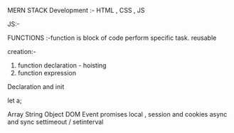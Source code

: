 MERN STACK Development :- 
HTML , CSS , JS

JS:- 

FUNCTIONS :-function is block of code perform specific  task. reusable 

creation:- 
1. function declaration - hoisting 
2. function expression



Declaration and init

let a;


Array 
String 
Object 
DOM
Event 
promises
local , session and cookies
async and sync 
settimeout / setinterval
